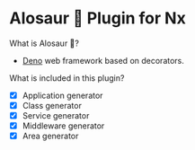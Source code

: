 # Alosaur 🦖 Plugin for Nx

What is Alosaur 🦖?
 - [Deno](https://github.com/denoland) web framework based on decorators.

What is included in this plugin?
 - [x] Application generator
 - [x] Class generator
 - [x] Service generator
 - [x] Middleware generator
 - [x] Area generator
